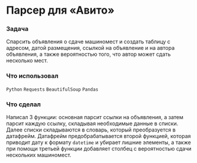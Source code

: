 # Парсер для «Авито»

### Задача
Спарсить объявления о сдаче машиномест и создать таблицу с адресом, датой размещения, ссылкой на объявление и на автора объявления, а также вероятностью того,
что автор может сдать несколько мест.

### Что использовал
`Python` `Requests` `BeautifulSoup` `Pandas`

### Что сделал
Написал 3 функции: основная парсит ссылки на объявления, а затем парсит каждую ссылку, складывая необходимые данные в списки. Далее списки складываются в словарь,
который преобразуется в датафрейм. Датафрейм предобрабатывается второй функцией, которая приводит дату к формату `datetime` и убирает лишние элементы, а также при
помощи третьей функции добавляет столбец с вероятностью сдачи нескольких машиномест.
